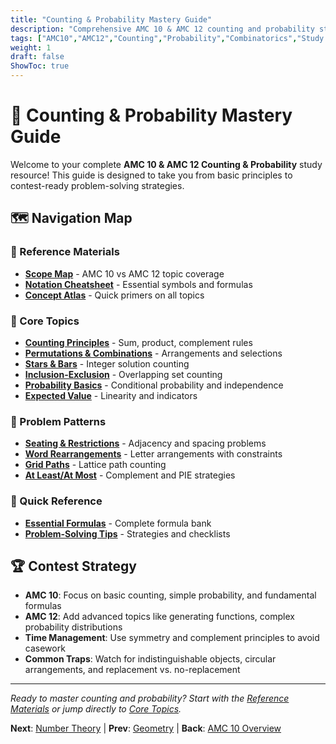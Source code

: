 ```yaml
---
title: "Counting & Probability Mastery Guide"
description: "Comprehensive AMC 10 & AMC 12 counting and probability study guide with problem patterns, formulas, and strategies."
tags: ["AMC10","AMC12","Counting","Probability","Combinatorics","Study Guide"]
weight: 1
draft: false
ShowToc: true
---
```


# 🎯 Counting & Probability Mastery Guide

Welcome to your complete **AMC 10 & AMC 12 Counting & Probability** study resource! This guide is designed to take you from basic principles to contest-ready problem-solving strategies.

## 🗺️ Navigation Map

### 📘 Reference Materials
- **[Scope Map](01-reference/scope-map)** - AMC 10 vs AMC 12 topic coverage
- **[Notation Cheatsheet](01-reference/notation-cheatsheet)** - Essential symbols and formulas
- **[Concept Atlas](01-reference/concept-atlas)** - Quick primers on all topics

### 🧭 Core Topics
- **[Counting Principles](02-topics/counting-principles)** - Sum, product, complement rules
- **[Permutations & Combinations](02-topics/permutations-combinations)** - Arrangements and selections
- **[Stars & Bars](02-topics/stars-and-bars)** - Integer solution counting
- **[Inclusion-Exclusion](02-topics/inclusion-exclusion)** - Overlapping set counting
- **[Probability Basics](02-topics/probability-basics)** - Conditional probability and independence
- **[Expected Value](02-topics/expected-value)** - Linearity and indicators

### 🧩 Problem Patterns
- **[Seating & Restrictions](03-problem-types/seatings-restrictions)** - Adjacency and spacing problems
- **[Word Rearrangements](03-problem-types/word-rearrangements)** - Letter arrangements with constraints
- **[Grid Paths](03-problem-types/grid-paths)** - Lattice path counting
- **[At Least/At Most](03-problem-types/at-least-at-most)** - Complement and PIE strategies

### 📏 Quick Reference
- **[Essential Formulas](04-formulas/essential-formulas)** - Complete formula bank
- **[Problem-Solving Tips](05-tips/problem-solving-tips)** - Strategies and checklists

<!-- ## 🎯 How to Use This Guide

1. **Start with Reference** - Check the scope map to see what's tested at your level
2. **Master Core Topics** - Work through each topic systematically
3. **Practice Patterns** - Use problem types to recognize common setups
4. **Memorize Formulas** - Keep the essential formulas handy
5. **Apply Strategies** - Use the tips section for problem-solving approaches -->

## 🏆 Contest Strategy

- **AMC 10**: Focus on basic counting, simple probability, and fundamental formulas
- **AMC 12**: Add advanced topics like generating functions, complex probability distributions
- **Time Management**: Use symmetry and complement principles to avoid casework
- **Common Traps**: Watch for indistinguishable objects, circular arrangements, and replacement vs. no-replacement

---

*Ready to master counting and probability? Start with the [Reference Materials](01-reference/) or jump directly to [Core Topics](02-topics/).*

**Next**: [Number Theory](../number-theory) | **Prev**: [Geometry](../geometry) | **Back**: [AMC 10 Overview](../)
